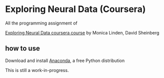 Exploring Neural Data (Coursera)
====================
All the programming assignment of

[Exploring Neural Data coursera course](https://www.coursera.org/course/neuraldata) by Monica Linden, David Sheinberg 

how to use
----------
Download and install [Anaconda](http://continuum.io/downloads), a free Python distribution


This is still a work-in-progress.
